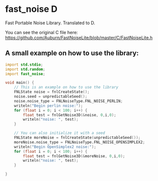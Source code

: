 # fast_noise D
 Fast Portable Noise Library. Translated to D.

 You can see the original C file here: https://github.com/Auburn/FastNoiseLite/blob/master/C/FastNoiseLite.h

## A small example on how to use the library:

```d
import std.stdio;
import std.random;
import fast_noise;

void main() {
    // This is an example on how to use the library
    FNLState noise = fnlCreateState();
    noise.seed = unpredictableSeed();
    noise.noise_type = FNLNoiseType.FNL_NOISE_PERLIN;
    writeln("Begin perlin noise:");
    for (float i = 0; i < 100; i++) {
        float test = fnlGetNoise3D(&noise, 0,i,0);
        writeln("noise: ", test);
    }

    // You can also initialize it with a seed
    FNLState moreNoise = fnlCreateState(unpredictableSeed());
    moreNoise.noise_type = FNLNoiseType.FNL_NOISE_OPENSIMPLEX2;
    writeln("Begin OpenSimplex2 noise:");
    for (float i = 0; i < 100; i++) {
        float test = fnlGetNoise3D(&moreNoise, 0,i,0);
        writeln("noise: ", test);
    }

}
```